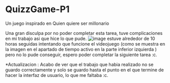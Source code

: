 # QuizzGame-P1
Un juego inspirado en Quien quiere ser millonario

Una gran disculpa por no poder completar esta tarea, tuve complicaciones en mi trabajo asi que hice lo que pude.
![image](https://user-images.githubusercontent.com/123908690/226237592-5f5e2cd4-7b5d-46be-8706-9fbc4b37c20c.png)
estuve alrededor de 10 horas seguidas intentando que funcione el videojuego (como se muestra en la imagen en el apartado de tiempo activo en la parte inferior izquierda ) pero no lo pude conseguir, espero poder completar la siguiente tarea :c.

*Actualizacion : Acabo de ver que el trabajo que habia realizado no se guardo correctamente y solo se guardo hasta el punto en el que termine de hacer la interfaz de usuario, lo que me faltaba :c.
